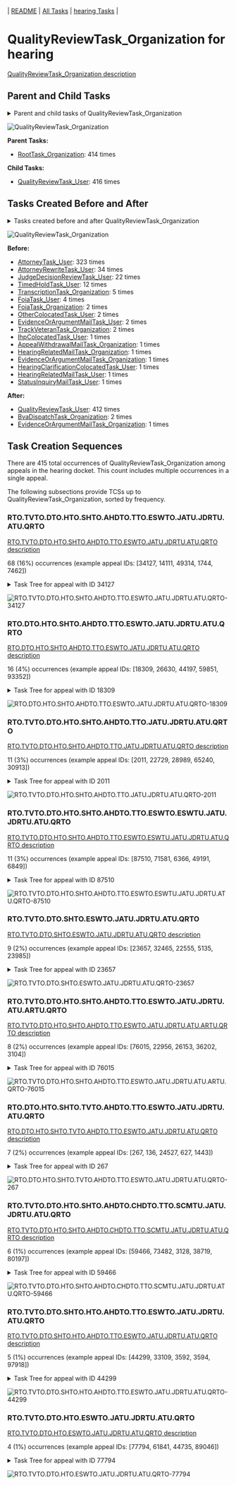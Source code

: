 <!-- DO NOT EDIT THIS FILE.  This file is autogenerated. -->
| [README](../README.md) | [All Tasks](../alltasks.md) | [hearing Tasks](tasklist.md) |

# QualityReviewTask_Organization for hearing

[QualityReviewTask_Organization description](../descr/QualityReviewTask_Organization.md)

## Parent and Child Tasks

<details><summary markdown='span'>Parent and child tasks of QualityReviewTask_Organization
</summary>

```
digraph G {
rankdir=LR;
node [shape=box]
"QualityReviewTask_Organization" -> "QualityReviewTask_User" [label=416]
"RootTask_Organization" -> "QualityReviewTask_Organization" [label=414]
}
```
</details>

![QualityReviewTask_Organization](dot/QualityReviewTask_Organization-parentchild.dot.png)

**Parent Tasks:**

   * [RootTask_Organization](RootTask_Organization.md): 414 times

**Child Tasks:**

   * [QualityReviewTask_User](QualityReviewTask_User.md): 416 times

## Tasks Created Before and After

<details><summary markdown='span'>Tasks created before and after QualityReviewTask_Organization</summary>

```
digraph G {
rankdir=LR;

"QualityReviewTask_Organization" -> "QualityReviewTask_User" [label=412]
"QualityReviewTask_Organization" -> "BvaDispatchTask_Organization" [label=2]
"QualityReviewTask_Organization" -> "EvidenceOrArgumentMailTask_Organization" [label=1]
"AttorneyTask_User" -> "QualityReviewTask_Organization" [label=323]
"AttorneyRewriteTask_User" -> "QualityReviewTask_Organization" [label=34]
"JudgeDecisionReviewTask_User" -> "QualityReviewTask_Organization" [label=22]
"TimedHoldTask_User" -> "QualityReviewTask_Organization" [label=12]
"TranscriptionTask_Organization" -> "QualityReviewTask_Organization" [label=5]
"FoiaTask_User" -> "QualityReviewTask_Organization" [label=4]
"TrackVeteranTask_Organization" -> "QualityReviewTask_Organization" [label=2]
"OtherColocatedTask_User" -> "QualityReviewTask_Organization" [label=2]
"FoiaTask_Organization" -> "QualityReviewTask_Organization" [label=2]
"EvidenceOrArgumentMailTask_User" -> "QualityReviewTask_Organization" [label=2]
"StatusInquiryMailTask_User" -> "QualityReviewTask_Organization" [label=1]
"IhpColocatedTask_User" -> "QualityReviewTask_Organization" [label=1]
"HearingRelatedMailTask_User" -> "QualityReviewTask_Organization" [label=1]
"HearingRelatedMailTask_Organization" -> "QualityReviewTask_Organization" [label=1]
"HearingClarificationColocatedTask_User" -> "QualityReviewTask_Organization" [label=1]
"EvidenceOrArgumentMailTask_Organization" -> "QualityReviewTask_Organization" [label=1]
"AppealWithdrawalMailTask_Organization" -> "QualityReviewTask_Organization" [label=1]
}
```
</details>

![QualityReviewTask_Organization](dot/QualityReviewTask_Organization.dot.png)

**Before:**

   * [AttorneyTask_User](AttorneyTask_User.md): 323 times
   * [AttorneyRewriteTask_User](AttorneyRewriteTask_User.md): 34 times
   * [JudgeDecisionReviewTask_User](JudgeDecisionReviewTask_User.md): 22 times
   * [TimedHoldTask_User](TimedHoldTask_User.md): 12 times
   * [TranscriptionTask_Organization](TranscriptionTask_Organization.md): 5 times
   * [FoiaTask_User](FoiaTask_User.md): 4 times
   * [FoiaTask_Organization](FoiaTask_Organization.md): 2 times
   * [OtherColocatedTask_User](OtherColocatedTask_User.md): 2 times
   * [EvidenceOrArgumentMailTask_User](EvidenceOrArgumentMailTask_User.md): 2 times
   * [TrackVeteranTask_Organization](TrackVeteranTask_Organization.md): 2 times
   * [IhpColocatedTask_User](IhpColocatedTask_User.md): 1 times
   * [AppealWithdrawalMailTask_Organization](AppealWithdrawalMailTask_Organization.md): 1 times
   * [HearingRelatedMailTask_Organization](HearingRelatedMailTask_Organization.md): 1 times
   * [EvidenceOrArgumentMailTask_Organization](EvidenceOrArgumentMailTask_Organization.md): 1 times
   * [HearingClarificationColocatedTask_User](HearingClarificationColocatedTask_User.md): 1 times
   * [HearingRelatedMailTask_User](HearingRelatedMailTask_User.md): 1 times
   * [StatusInquiryMailTask_User](StatusInquiryMailTask_User.md): 1 times

**After:**

   * [QualityReviewTask_User](QualityReviewTask_User.md): 412 times
   * [BvaDispatchTask_Organization](BvaDispatchTask_Organization.md): 2 times
   * [EvidenceOrArgumentMailTask_Organization](EvidenceOrArgumentMailTask_Organization.md): 1 times

## Task Creation Sequences

There are 415 total occurrences of QualityReviewTask_Organization among appeals in the hearing docket.  This count includes multiple occurrences in a single appeal.

The following subsections provide TCSs up to QualityReviewTask_Organization, sorted by frequency.

### RTO.TVTO.DTO.HTO.SHTO.AHDTO.TTO.ESWTO.JATU.JDRTU.ATU.QRTO

[RTO.TVTO.DTO.HTO.SHTO.AHDTO.TTO.ESWTO.JATU.JDRTU.ATU.QRTO description](../descr/RTO.TVTO.DTO.HTO.SHTO.AHDTO.TTO.ESWTO.JATU.JDRTU.ATU.QRTO.md)

68 (16%) occurrences (example appeal IDs: [34127, 14111, 49314, 1744, 7462])

<details><summary markdown='span'>Task Tree for appeal with ID 34127</summary>

```
@startuml
skinparam {
  ObjectBorderColor #555
  ObjectBorderThickness 0
  ObjectFontStyle bold
  ObjectFontSize 14
  ObjectAttributeFontColor #333
  ObjectAttributeFontSize 12
}
  object 0.RootTask #8dd3c7 {
Organization
}
  object 1.TrackVeteranTask #bebada {
Organization
}
  object 2.DistributionTask #ffffb3 {
Organization
}
  object 3.HearingTask #fb8072 {
Organization
}
  object 4.ScheduleHearingTask #80b1d3 {
Organization
}
  object 5.AssignHearingDispositionTask #8dd3c7 {
Organization
}
  object 6.TranscriptionTask #fb8072 {
Organization
}
  object 7.EvidenceSubmissionWindowTask #fccde5 {
Organization
}
  object 8.JudgeAssignTask #ccebc5 {
User
}
  object 9.JudgeDecisionReviewTask #d9d9d9 {
User
}
  object 10.AttorneyTask #bc80bd {
User
}
  object 11.QualityReviewTask #fdb462 {
Organization  <back:white>    </back>
}
  object 12.QualityReviewTask #fdb462 {
User
}
  object 13.BvaDispatchTask #b3de69 {
Organization
}
  object 14.BvaDispatchTask #b3de69 {
User
}
0.RootTask -- 1.TrackVeteranTask
0.RootTask -- 2.DistributionTask
2.DistributionTask -- 3.HearingTask
3.HearingTask -- 4.ScheduleHearingTask
3.HearingTask -- 5.AssignHearingDispositionTask
5.AssignHearingDispositionTask -- 6.TranscriptionTask
5.AssignHearingDispositionTask -- 7.EvidenceSubmissionWindowTask
0.RootTask -- 8.JudgeAssignTask
0.RootTask -- 9.JudgeDecisionReviewTask
9.JudgeDecisionReviewTask -- 10.AttorneyTask
0.RootTask -- 11.QualityReviewTask
11.QualityReviewTask -- 12.QualityReviewTask
0.RootTask -- 13.BvaDispatchTask
13.BvaDispatchTask -- 14.BvaDispatchTask
@enduml
```
</details>

![RTO.TVTO.DTO.HTO.SHTO.AHDTO.TTO.ESWTO.JATU.JDRTU.ATU.QRTO-34127](uml/RTO.TVTO.DTO.HTO.SHTO.AHDTO.TTO.ESWTO.JATU.JDRTU.ATU.QRTO-34127.png)

### RTO.DTO.HTO.SHTO.AHDTO.TTO.ESWTO.JATU.JDRTU.ATU.QRTO

[RTO.DTO.HTO.SHTO.AHDTO.TTO.ESWTO.JATU.JDRTU.ATU.QRTO description](../descr/RTO.DTO.HTO.SHTO.AHDTO.TTO.ESWTO.JATU.JDRTU.ATU.QRTO.md)

16 (4%) occurrences (example appeal IDs: [18309, 26630, 44197, 59851, 93352])

<details><summary markdown='span'>Task Tree for appeal with ID 18309</summary>

```
@startuml
skinparam {
  ObjectBorderColor #555
  ObjectBorderThickness 0
  ObjectFontStyle bold
  ObjectFontSize 14
  ObjectAttributeFontColor #333
  ObjectAttributeFontSize 12
}
  object 0.RootTask #8dd3c7 {
Organization
}
  object 1.DistributionTask #ffffb3 {
Organization
}
  object 2.HearingTask #fb8072 {
Organization
}
  object 3.ScheduleHearingTask #80b1d3 {
Organization
}
  object 4.AssignHearingDispositionTask #8dd3c7 {
Organization
}
  object 5.TranscriptionTask #fb8072 {
Organization
}
  object 6.EvidenceSubmissionWindowTask #fccde5 {
Organization
}
  object 7.JudgeAssignTask #ccebc5 {
User
}
  object 8.JudgeDecisionReviewTask #d9d9d9 {
User
}
  object 9.AttorneyTask #bc80bd {
User
}
  object 10.QualityReviewTask #fdb462 {
Organization  <back:white>    </back>
}
  object 11.QualityReviewTask #fdb462 {
User
}
  object 12.BvaDispatchTask #b3de69 {
Organization
}
  object 13.BvaDispatchTask #b3de69 {
User
}
  object 14.BvaDispatchTask #b3de69 {
User
}
0.RootTask -- 1.DistributionTask
1.DistributionTask -- 2.HearingTask
2.HearingTask -- 3.ScheduleHearingTask
2.HearingTask -- 4.AssignHearingDispositionTask
4.AssignHearingDispositionTask -- 5.TranscriptionTask
4.AssignHearingDispositionTask -- 6.EvidenceSubmissionWindowTask
0.RootTask -- 7.JudgeAssignTask
0.RootTask -- 8.JudgeDecisionReviewTask
8.JudgeDecisionReviewTask -- 9.AttorneyTask
0.RootTask -- 10.QualityReviewTask
10.QualityReviewTask -- 11.QualityReviewTask
0.RootTask -- 12.BvaDispatchTask
12.BvaDispatchTask -- 13.BvaDispatchTask
12.BvaDispatchTask -- 14.BvaDispatchTask
@enduml
```
</details>

![RTO.DTO.HTO.SHTO.AHDTO.TTO.ESWTO.JATU.JDRTU.ATU.QRTO-18309](uml/RTO.DTO.HTO.SHTO.AHDTO.TTO.ESWTO.JATU.JDRTU.ATU.QRTO-18309.png)

### RTO.TVTO.DTO.HTO.SHTO.AHDTO.TTO.JATU.JDRTU.ATU.QRTO

[RTO.TVTO.DTO.HTO.SHTO.AHDTO.TTO.JATU.JDRTU.ATU.QRTO description](../descr/RTO.TVTO.DTO.HTO.SHTO.AHDTO.TTO.JATU.JDRTU.ATU.QRTO.md)

11 (3%) occurrences (example appeal IDs: [2011, 22729, 28989, 65240, 30913])

<details><summary markdown='span'>Task Tree for appeal with ID 2011</summary>

```
@startuml
skinparam {
  ObjectBorderColor #555
  ObjectBorderThickness 0
  ObjectFontStyle bold
  ObjectFontSize 14
  ObjectAttributeFontColor #333
  ObjectAttributeFontSize 12
}
  object 0.RootTask #8dd3c7 {
Organization
}
  object 1.TrackVeteranTask #bebada {
Organization
}
  object 2.DistributionTask #ffffb3 {
Organization
}
  object 3.HearingTask #fb8072 {
Organization
}
  object 4.ScheduleHearingTask #80b1d3 {
Organization
}
  object 5.AssignHearingDispositionTask #8dd3c7 {
Organization
}
  object 6.TranscriptionTask #fb8072 {
Organization
}
  object 7.JudgeAssignTask #ccebc5 {
User
}
  object 8.JudgeDecisionReviewTask #d9d9d9 {
User
}
  object 9.AttorneyTask #bc80bd {
User
}
  object 10.QualityReviewTask #fdb462 {
Organization  <back:white>    </back>
}
  object 11.QualityReviewTask #fdb462 {
User
}
  object 12.BvaDispatchTask #b3de69 {
Organization
}
  object 13.BvaDispatchTask #b3de69 {
User
}
  object 14.BvaDispatchTask #b3de69 {
User
}
0.RootTask -- 1.TrackVeteranTask
0.RootTask -- 2.DistributionTask
2.DistributionTask -- 3.HearingTask
3.HearingTask -- 4.ScheduleHearingTask
3.HearingTask -- 5.AssignHearingDispositionTask
5.AssignHearingDispositionTask -- 6.TranscriptionTask
0.RootTask -- 7.JudgeAssignTask
0.RootTask -- 8.JudgeDecisionReviewTask
8.JudgeDecisionReviewTask -- 9.AttorneyTask
0.RootTask -- 10.QualityReviewTask
10.QualityReviewTask -- 11.QualityReviewTask
0.RootTask -- 12.BvaDispatchTask
12.BvaDispatchTask -- 13.BvaDispatchTask
12.BvaDispatchTask -- 14.BvaDispatchTask
@enduml
```
</details>

![RTO.TVTO.DTO.HTO.SHTO.AHDTO.TTO.JATU.JDRTU.ATU.QRTO-2011](uml/RTO.TVTO.DTO.HTO.SHTO.AHDTO.TTO.JATU.JDRTU.ATU.QRTO-2011.png)

### RTO.TVTO.DTO.HTO.SHTO.AHDTO.TTO.ESWTO.ESWTU.JATU.JDRTU.ATU.QRTO

[RTO.TVTO.DTO.HTO.SHTO.AHDTO.TTO.ESWTO.ESWTU.JATU.JDRTU.ATU.QRTO description](../descr/RTO.TVTO.DTO.HTO.SHTO.AHDTO.TTO.ESWTO.ESWTU.JATU.JDRTU.ATU.QRTO.md)

11 (3%) occurrences (example appeal IDs: [87510, 71581, 6366, 49191, 6849])

<details><summary markdown='span'>Task Tree for appeal with ID 87510</summary>

```
@startuml
skinparam {
  ObjectBorderColor #555
  ObjectBorderThickness 0
  ObjectFontStyle bold
  ObjectFontSize 14
  ObjectAttributeFontColor #333
  ObjectAttributeFontSize 12
}
  object 0.RootTask #8dd3c7 {
Organization
}
  object 1.TrackVeteranTask #bebada {
Organization
}
  object 2.DistributionTask #ffffb3 {
Organization
}
  object 3.HearingTask #fb8072 {
Organization
}
  object 4.ScheduleHearingTask #80b1d3 {
Organization
}
  object 5.AssignHearingDispositionTask #8dd3c7 {
Organization
}
  object 6.TranscriptionTask #fb8072 {
Organization
}
  object 7.EvidenceSubmissionWindowTask #fccde5 {
Organization
}
  object 8.EvidenceSubmissionWindowTask #fccde5 {
User
}
  object 9.JudgeAssignTask #ccebc5 {
User
}
  object 10.JudgeDecisionReviewTask #d9d9d9 {
User
}
  object 11.AttorneyTask #bc80bd {
User
}
  object 12.QualityReviewTask #fdb462 {
Organization  <back:white>    </back>
}
  object 13.QualityReviewTask #fdb462 {
User
}
  object 14.BvaDispatchTask #b3de69 {
Organization
}
  object 15.BvaDispatchTask #b3de69 {
User
}
  object 16.BvaDispatchTask #b3de69 {
User
}
0.RootTask -- 1.TrackVeteranTask
0.RootTask -- 2.DistributionTask
2.DistributionTask -- 3.HearingTask
3.HearingTask -- 4.ScheduleHearingTask
3.HearingTask -- 5.AssignHearingDispositionTask
5.AssignHearingDispositionTask -- 6.TranscriptionTask
5.AssignHearingDispositionTask -- 7.EvidenceSubmissionWindowTask
7.EvidenceSubmissionWindowTask -- 8.EvidenceSubmissionWindowTask
0.RootTask -- 9.JudgeAssignTask
0.RootTask -- 10.JudgeDecisionReviewTask
10.JudgeDecisionReviewTask -- 11.AttorneyTask
0.RootTask -- 12.QualityReviewTask
12.QualityReviewTask -- 13.QualityReviewTask
0.RootTask -- 14.BvaDispatchTask
14.BvaDispatchTask -- 15.BvaDispatchTask
14.BvaDispatchTask -- 16.BvaDispatchTask
@enduml
```
</details>

![RTO.TVTO.DTO.HTO.SHTO.AHDTO.TTO.ESWTO.ESWTU.JATU.JDRTU.ATU.QRTO-87510](uml/RTO.TVTO.DTO.HTO.SHTO.AHDTO.TTO.ESWTO.ESWTU.JATU.JDRTU.ATU.QRTO-87510.png)

### RTO.TVTO.DTO.SHTO.ESWTO.JATU.JDRTU.ATU.QRTO

[RTO.TVTO.DTO.SHTO.ESWTO.JATU.JDRTU.ATU.QRTO description](../descr/RTO.TVTO.DTO.SHTO.ESWTO.JATU.JDRTU.ATU.QRTO.md)

9 (2%) occurrences (example appeal IDs: [23657, 32465, 22555, 5135, 23985])

<details><summary markdown='span'>Task Tree for appeal with ID 23657</summary>

```
@startuml
skinparam {
  ObjectBorderColor #555
  ObjectBorderThickness 0
  ObjectFontStyle bold
  ObjectFontSize 14
  ObjectAttributeFontColor #333
  ObjectAttributeFontSize 12
}
  object 0.RootTask #8dd3c7 {
Organization
}
  object 1.TrackVeteranTask #bebada {
Organization
}
  object 2.DistributionTask #ffffb3 {
Organization
}
  object 3.HearingTask #fb8072 {
Organization
}
  object 4.ScheduleHearingTask #80b1d3 {
Organization
}
  object 5.AssignHearingDispositionTask #8dd3c7 {
Organization
}
  object 6.EvidenceSubmissionWindowTask #fccde5 {
Organization
}
  object 7.JudgeAssignTask #ccebc5 {
User
}
  object 8.JudgeDecisionReviewTask #d9d9d9 {
User
}
  object 9.AttorneyTask #bc80bd {
User
}
  object 10.QualityReviewTask #fdb462 {
Organization  <back:white>    </back>
}
  object 11.QualityReviewTask #fdb462 {
User
}
  object 12.BvaDispatchTask #b3de69 {
Organization
}
  object 13.BvaDispatchTask #b3de69 {
User
}
0.RootTask -- 1.TrackVeteranTask
0.RootTask -- 2.DistributionTask
2.DistributionTask -- 3.HearingTask
3.HearingTask -- 4.ScheduleHearingTask
3.HearingTask -- 5.AssignHearingDispositionTask
2.DistributionTask -- 6.EvidenceSubmissionWindowTask
0.RootTask -- 7.JudgeAssignTask
0.RootTask -- 8.JudgeDecisionReviewTask
8.JudgeDecisionReviewTask -- 9.AttorneyTask
0.RootTask -- 10.QualityReviewTask
10.QualityReviewTask -- 11.QualityReviewTask
0.RootTask -- 12.BvaDispatchTask
12.BvaDispatchTask -- 13.BvaDispatchTask
@enduml
```
</details>

![RTO.TVTO.DTO.SHTO.ESWTO.JATU.JDRTU.ATU.QRTO-23657](uml/RTO.TVTO.DTO.SHTO.ESWTO.JATU.JDRTU.ATU.QRTO-23657.png)

### RTO.TVTO.DTO.HTO.SHTO.AHDTO.TTO.ESWTO.JATU.JDRTU.ATU.ARTU.QRTO

[RTO.TVTO.DTO.HTO.SHTO.AHDTO.TTO.ESWTO.JATU.JDRTU.ATU.ARTU.QRTO description](../descr/RTO.TVTO.DTO.HTO.SHTO.AHDTO.TTO.ESWTO.JATU.JDRTU.ATU.ARTU.QRTO.md)

8 (2%) occurrences (example appeal IDs: [76015, 22956, 26153, 36202, 3104])

<details><summary markdown='span'>Task Tree for appeal with ID 76015</summary>

```
@startuml
skinparam {
  ObjectBorderColor #555
  ObjectBorderThickness 0
  ObjectFontStyle bold
  ObjectFontSize 14
  ObjectAttributeFontColor #333
  ObjectAttributeFontSize 12
}
  object 0.RootTask #8dd3c7 {
Organization
}
  object 1.TrackVeteranTask #bebada {
Organization
}
  object 2.DistributionTask #ffffb3 {
Organization
}
  object 3.HearingTask #fb8072 {
Organization
}
  object 4.ScheduleHearingTask #80b1d3 {
Organization
}
  object 5.AssignHearingDispositionTask #8dd3c7 {
Organization
}
  object 6.TranscriptionTask #fb8072 {
Organization
}
  object 7.EvidenceSubmissionWindowTask #fccde5 {
Organization
}
  object 8.JudgeAssignTask #ccebc5 {
User
}
  object 9.JudgeDecisionReviewTask #d9d9d9 {
User
}
  object 10.AttorneyTask #bc80bd {
User
}
  object 11.AttorneyRewriteTask #b3de69 {
User
}
  object 12.QualityReviewTask #fdb462 {
Organization  <back:white>    </back>
}
  object 13.QualityReviewTask #fdb462 {
User
}
  object 14.JudgeQualityReviewTask #bc80bd {
User
}
  object 15.AttorneyQualityReviewTask #bc80bd {
User
}
  object 16.BvaDispatchTask #b3de69 {
Organization
}
  object 17.BvaDispatchTask #b3de69 {
User
}
0.RootTask -- 1.TrackVeteranTask
0.RootTask -- 2.DistributionTask
2.DistributionTask -- 3.HearingTask
3.HearingTask -- 4.ScheduleHearingTask
3.HearingTask -- 5.AssignHearingDispositionTask
5.AssignHearingDispositionTask -- 6.TranscriptionTask
5.AssignHearingDispositionTask -- 7.EvidenceSubmissionWindowTask
0.RootTask -- 8.JudgeAssignTask
0.RootTask -- 9.JudgeDecisionReviewTask
9.JudgeDecisionReviewTask -- 10.AttorneyTask
9.JudgeDecisionReviewTask -- 11.AttorneyRewriteTask
0.RootTask -- 12.QualityReviewTask
12.QualityReviewTask -- 13.QualityReviewTask
13.QualityReviewTask -- 14.JudgeQualityReviewTask
14.JudgeQualityReviewTask -- 15.AttorneyQualityReviewTask
0.RootTask -- 16.BvaDispatchTask
16.BvaDispatchTask -- 17.BvaDispatchTask
@enduml
```
</details>

![RTO.TVTO.DTO.HTO.SHTO.AHDTO.TTO.ESWTO.JATU.JDRTU.ATU.ARTU.QRTO-76015](uml/RTO.TVTO.DTO.HTO.SHTO.AHDTO.TTO.ESWTO.JATU.JDRTU.ATU.ARTU.QRTO-76015.png)

### RTO.DTO.HTO.SHTO.TVTO.AHDTO.TTO.ESWTO.JATU.JDRTU.ATU.QRTO

[RTO.DTO.HTO.SHTO.TVTO.AHDTO.TTO.ESWTO.JATU.JDRTU.ATU.QRTO description](../descr/RTO.DTO.HTO.SHTO.TVTO.AHDTO.TTO.ESWTO.JATU.JDRTU.ATU.QRTO.md)

7 (2%) occurrences (example appeal IDs: [267, 136, 24527, 627, 1443])

<details><summary markdown='span'>Task Tree for appeal with ID 267</summary>

```
@startuml
skinparam {
  ObjectBorderColor #555
  ObjectBorderThickness 0
  ObjectFontStyle bold
  ObjectFontSize 14
  ObjectAttributeFontColor #333
  ObjectAttributeFontSize 12
}
  object 0.RootTask #8dd3c7 {
Organization
}
  object 1.InformalHearingPresentationTask #fdb462 {
Organization
}
  object 2.DistributionTask #ffffb3 {
Organization
}
  object 3.HearingTask #fb8072 {
Organization
}
  object 4.ScheduleHearingTask #80b1d3 {
Organization
}
  object 5.TrackVeteranTask #bebada {
Organization
}
  object 6.AssignHearingDispositionTask #8dd3c7 {
Organization
}
  object 7.TranscriptionTask #fb8072 {
Organization
}
  object 8.EvidenceSubmissionWindowTask #fccde5 {
Organization
}
  object 9.JudgeAssignTask #ccebc5 {
User
}
  object 10.JudgeDecisionReviewTask #d9d9d9 {
User
}
  object 11.AttorneyTask #bc80bd {
User
}
  object 12.QualityReviewTask #fdb462 {
Organization  <back:white>    </back>
}
  object 13.QualityReviewTask #fdb462 {
User
}
  object 14.JudgeQualityReviewTask #bc80bd {
User
}
  object 15.AttorneyQualityReviewTask #bc80bd {
User
}
  object 16.BvaDispatchTask #b3de69 {
Organization
}
  object 17.BvaDispatchTask #b3de69 {
User
}
2.DistributionTask -- 1.InformalHearingPresentationTask
0.RootTask -- 2.DistributionTask
2.DistributionTask -- 3.HearingTask
3.HearingTask -- 4.ScheduleHearingTask
0.RootTask -- 5.TrackVeteranTask
3.HearingTask -- 6.AssignHearingDispositionTask
6.AssignHearingDispositionTask -- 7.TranscriptionTask
6.AssignHearingDispositionTask -- 8.EvidenceSubmissionWindowTask
0.RootTask -- 9.JudgeAssignTask
0.RootTask -- 10.JudgeDecisionReviewTask
10.JudgeDecisionReviewTask -- 11.AttorneyTask
0.RootTask -- 12.QualityReviewTask
12.QualityReviewTask -- 13.QualityReviewTask
13.QualityReviewTask -- 14.JudgeQualityReviewTask
14.JudgeQualityReviewTask -- 15.AttorneyQualityReviewTask
0.RootTask -- 16.BvaDispatchTask
16.BvaDispatchTask -- 17.BvaDispatchTask
@enduml
```
</details>

![RTO.DTO.HTO.SHTO.TVTO.AHDTO.TTO.ESWTO.JATU.JDRTU.ATU.QRTO-267](uml/RTO.DTO.HTO.SHTO.TVTO.AHDTO.TTO.ESWTO.JATU.JDRTU.ATU.QRTO-267.png)

### RTO.TVTO.DTO.HTO.SHTO.AHDTO.CHDTO.TTO.SCMTU.JATU.JDRTU.ATU.QRTO

[RTO.TVTO.DTO.HTO.SHTO.AHDTO.CHDTO.TTO.SCMTU.JATU.JDRTU.ATU.QRTO description](../descr/RTO.TVTO.DTO.HTO.SHTO.AHDTO.CHDTO.TTO.SCMTU.JATU.JDRTU.ATU.QRTO.md)

6 (1%) occurrences (example appeal IDs: [59466, 73482, 3128, 38719, 80197])

<details><summary markdown='span'>Task Tree for appeal with ID 59466</summary>

```
@startuml
skinparam {
  ObjectBorderColor #555
  ObjectBorderThickness 0
  ObjectFontStyle bold
  ObjectFontSize 14
  ObjectAttributeFontColor #333
  ObjectAttributeFontSize 12
}
  object 0.RootTask #8dd3c7 {
Organization
}
  object 1.TrackVeteranTask #bebada {
Organization
}
  object 2.DistributionTask #ffffb3 {
Organization
}
  object 3.HearingTask #fb8072 {
Organization
}
  object 4.ScheduleHearingTask #80b1d3 {
Organization
}
  object 5.AssignHearingDispositionTask #8dd3c7 {
Organization
}
  object 6.ChangeHearingDispositionTask #d9d9d9 {
Organization
}
  object 7.TranscriptionTask #fb8072 {
Organization
}
  object 8.SpecialCaseMovementTask #8dd3c7 {
User
}
  object 9.JudgeAssignTask #ccebc5 {
User
}
  object 10.JudgeDecisionReviewTask #d9d9d9 {
User
}
  object 11.AttorneyTask #bc80bd {
User
}
  object 12.QualityReviewTask #fdb462 {
Organization  <back:white>    </back>
}
  object 13.QualityReviewTask #fdb462 {
User
}
  object 14.BvaDispatchTask #b3de69 {
Organization
}
  object 15.BvaDispatchTask #b3de69 {
User
}
  object 16.BvaDispatchTask #b3de69 {
User
}
0.RootTask -- 1.TrackVeteranTask
0.RootTask -- 2.DistributionTask
2.DistributionTask -- 3.HearingTask
3.HearingTask -- 4.ScheduleHearingTask
3.HearingTask -- 5.AssignHearingDispositionTask
3.HearingTask -- 6.ChangeHearingDispositionTask
6.ChangeHearingDispositionTask -- 7.TranscriptionTask
2.DistributionTask -- 8.SpecialCaseMovementTask
0.RootTask -- 9.JudgeAssignTask
0.RootTask -- 10.JudgeDecisionReviewTask
10.JudgeDecisionReviewTask -- 11.AttorneyTask
0.RootTask -- 12.QualityReviewTask
12.QualityReviewTask -- 13.QualityReviewTask
0.RootTask -- 14.BvaDispatchTask
14.BvaDispatchTask -- 15.BvaDispatchTask
14.BvaDispatchTask -- 16.BvaDispatchTask
@enduml
```
</details>

![RTO.TVTO.DTO.HTO.SHTO.AHDTO.CHDTO.TTO.SCMTU.JATU.JDRTU.ATU.QRTO-59466](uml/RTO.TVTO.DTO.HTO.SHTO.AHDTO.CHDTO.TTO.SCMTU.JATU.JDRTU.ATU.QRTO-59466.png)

### RTO.TVTO.DTO.SHTO.HTO.AHDTO.TTO.ESWTO.JATU.JDRTU.ATU.QRTO

[RTO.TVTO.DTO.SHTO.HTO.AHDTO.TTO.ESWTO.JATU.JDRTU.ATU.QRTO description](../descr/RTO.TVTO.DTO.SHTO.HTO.AHDTO.TTO.ESWTO.JATU.JDRTU.ATU.QRTO.md)

5 (1%) occurrences (example appeal IDs: [44299, 33109, 3592, 3594, 97918])

<details><summary markdown='span'>Task Tree for appeal with ID 44299</summary>

```
@startuml
skinparam {
  ObjectBorderColor #555
  ObjectBorderThickness 0
  ObjectFontStyle bold
  ObjectFontSize 14
  ObjectAttributeFontColor #333
  ObjectAttributeFontSize 12
}
  object 0.RootTask #8dd3c7 {
Organization
}
  object 1.TrackVeteranTask #bebada {
Organization
}
  object 2.DistributionTask #ffffb3 {
Organization
}
  object 3.HearingTask #fb8072 {
Organization
}
  object 4.ScheduleHearingTask #80b1d3 {
Organization
}
  object 5.AssignHearingDispositionTask #8dd3c7 {
Organization
}
  object 6.HearingTask #fb8072 {
Organization
}
  object 7.AssignHearingDispositionTask #8dd3c7 {
Organization
}
  object 8.TranscriptionTask #fb8072 {
Organization
}
  object 9.EvidenceSubmissionWindowTask #fccde5 {
Organization
}
  object 10.JudgeAssignTask #ccebc5 {
User
}
  object 11.JudgeDecisionReviewTask #d9d9d9 {
User
}
  object 12.AttorneyTask #bc80bd {
User
}
  object 13.QualityReviewTask #fdb462 {
Organization  <back:white>    </back>
}
  object 14.QualityReviewTask #fdb462 {
User
}
  object 15.BvaDispatchTask #b3de69 {
Organization
}
  object 16.BvaDispatchTask #b3de69 {
User
}
0.RootTask -- 1.TrackVeteranTask
0.RootTask -- 2.DistributionTask
2.DistributionTask -- 3.HearingTask
3.HearingTask -- 4.ScheduleHearingTask
3.HearingTask -- 5.AssignHearingDispositionTask
2.DistributionTask -- 6.HearingTask
6.HearingTask -- 7.AssignHearingDispositionTask
7.AssignHearingDispositionTask -- 8.TranscriptionTask
7.AssignHearingDispositionTask -- 9.EvidenceSubmissionWindowTask
0.RootTask -- 10.JudgeAssignTask
0.RootTask -- 11.JudgeDecisionReviewTask
11.JudgeDecisionReviewTask -- 12.AttorneyTask
0.RootTask -- 13.QualityReviewTask
13.QualityReviewTask -- 14.QualityReviewTask
0.RootTask -- 15.BvaDispatchTask
15.BvaDispatchTask -- 16.BvaDispatchTask
@enduml
```
</details>

![RTO.TVTO.DTO.SHTO.HTO.AHDTO.TTO.ESWTO.JATU.JDRTU.ATU.QRTO-44299](uml/RTO.TVTO.DTO.SHTO.HTO.AHDTO.TTO.ESWTO.JATU.JDRTU.ATU.QRTO-44299.png)

### RTO.TVTO.DTO.HTO.ESWTO.JATU.JDRTU.ATU.QRTO

[RTO.TVTO.DTO.HTO.ESWTO.JATU.JDRTU.ATU.QRTO description](../descr/RTO.TVTO.DTO.HTO.ESWTO.JATU.JDRTU.ATU.QRTO.md)

4 (1%) occurrences (example appeal IDs: [77794, 61841, 44735, 89046])

<details><summary markdown='span'>Task Tree for appeal with ID 77794</summary>

```
@startuml
skinparam {
  ObjectBorderColor #555
  ObjectBorderThickness 0
  ObjectFontStyle bold
  ObjectFontSize 14
  ObjectAttributeFontColor #333
  ObjectAttributeFontSize 12
}
  object 0.RootTask #8dd3c7 {
Organization
}
  object 1.TrackVeteranTask #bebada {
Organization
}
  object 2.DistributionTask #ffffb3 {
Organization
}
  object 3.HearingTask #fb8072 {
Organization
}
  object 4.ScheduleHearingTask #80b1d3 {
Organization
}
  object 5.EvidenceSubmissionWindowTask #fccde5 {
Organization
}
  object 6.JudgeAssignTask #ccebc5 {
User
}
  object 7.JudgeAssignTask #ccebc5 {
User
}
  object 8.JudgeDecisionReviewTask #d9d9d9 {
User
}
  object 9.AttorneyTask #bc80bd {
User
}
  object 10.QualityReviewTask #fdb462 {
Organization  <back:white>    </back>
}
  object 11.QualityReviewTask #fdb462 {
User
}
  object 12.BvaDispatchTask #b3de69 {
Organization
}
  object 13.BvaDispatchTask #b3de69 {
User
}
  object 14.BvaDispatchTask #b3de69 {
User
}
0.RootTask -- 1.TrackVeteranTask
0.RootTask -- 2.DistributionTask
2.DistributionTask -- 3.HearingTask
3.HearingTask -- 4.ScheduleHearingTask
3.HearingTask -- 5.EvidenceSubmissionWindowTask
0.RootTask -- 6.JudgeAssignTask
0.RootTask -- 7.JudgeAssignTask
0.RootTask -- 8.JudgeDecisionReviewTask
8.JudgeDecisionReviewTask -- 9.AttorneyTask
0.RootTask -- 10.QualityReviewTask
10.QualityReviewTask -- 11.QualityReviewTask
0.RootTask -- 12.BvaDispatchTask
12.BvaDispatchTask -- 13.BvaDispatchTask
12.BvaDispatchTask -- 14.BvaDispatchTask
@enduml
```
</details>

![RTO.TVTO.DTO.HTO.ESWTO.JATU.JDRTU.ATU.QRTO-77794](uml/RTO.TVTO.DTO.HTO.ESWTO.JATU.JDRTU.ATU.QRTO-77794.png)

